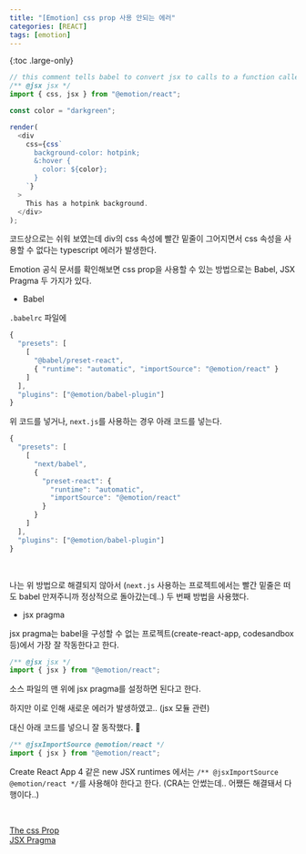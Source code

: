 ```yaml
---
title: "[Emotion] css prop 사용 안되는 에러"
categories: [REACT]
tags: [emotion]
---
```


{:toc .large-only}

```js
// this comment tells babel to convert jsx to calls to a function called jsx instead of React.createElement
/** @jsx jsx */
import { css, jsx } from "@emotion/react";

const color = "darkgreen";

render(
  <div
    css={css`
      background-color: hotpink;
      &:hover {
        color: ${color};
      }
    `}
  >
    This has a hotpink background.
  </div>
);
```

코드상으로는 쉬워 보였는데 div의 css 속성에 빨간 밑줄이 그어지면서 css 속성을 사용할 수 없다는 typescript 에러가 발생한다.

Emotion 공식 문서를 확인해보면 css prop을 사용할 수 있는 방법으로는 Babel, JSX Pragma 두 가지가 있다.

- Babel

`.babelrc` 파일에

```js
{
  "presets": [
    [
      "@babel/preset-react",
      { "runtime": "automatic", "importSource": "@emotion/react" }
    ]
  ],
  "plugins": ["@emotion/babel-plugin"]
}
```

위 코드를 넣거나, `next.js`를 사용하는 경우 아래 코드를 넣는다.

```js
{
  "presets": [
    [
      "next/babel",
      {
        "preset-react": {
          "runtime": "automatic",
          "importSource": "@emotion/react"
        }
      }
    ]
  ],
  "plugins": ["@emotion/babel-plugin"]
}
```

<br/>

나는 위 방법으로 해결되지 않아서 (`next.js` 사용하는 프로젝트에서는 빨간 밑줄은 떠도 babel 만져주니까 정상적으로 돌아갔는데..) 두 번째 방법을 사용했다.

- jsx pragma

jsx pragma는 babel을 구성할 수 없는 프로젝트(create-react-app, codesandbox 등)에서 가장 잘 작동한다고 한다.

```js
/** @jsx jsx */
import { jsx } from "@emotion/react";
```

소스 파일의 맨 위에 jsx pragma를 설정하면 된다고 한다.

하지만 이로 인해 새로운 에러가 발생하였고.. (jsx 모듈 관련)

대신 아래 코드를 넣으니 잘 동작했다. 🙏

```js
/** @jsxImportSource @emotion/react */
import { jsx } from "@emotion/react";
```

Create React App 4 같은 new JSX runtimes 에서는 `/** @jsxImportSource @emotion/react */`를 사용해야 한다고 한다. (CRA는 안썼는데.. 어쨌든 해결돼서 다행이다..)

<br/>

[The css Prop](https://emotion.sh/docs/css-prop)<br/>
[JSX Pragma](https://emotion.sh/docs/css-prop#jsx-pragma)
